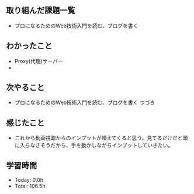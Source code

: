 ## 取り組んだ課題一覧
- プロになるためのWeb技術入門を読む、ブログを書く
## わかったこと
- Proxy(代理)サーバー
- 
## 次やること
- プロになるためのWeb技術入門を読む、ブログを書く つづき
## 感じたこと
- これから動画視聴からのインプットが増えてくると思う。見てるだけだと頭に入らなさそうだから、手を動かしながらインプットしていきたい。
## 学習時間
- Today: 0.0h
- Total: 106.5h
